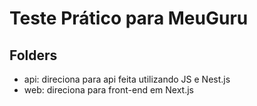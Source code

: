 # Teste Prático para MeuGuru
## Folders
- api: direciona para api feita utilizando JS e Nest.js
- web: direciona para front-end em Next.js
